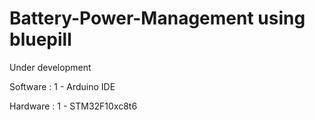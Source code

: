# Battery-Power-Management using bluepill
Under development

Software :
1 - Arduino IDE

Hardware :
1 - STM32F10xc8t6
